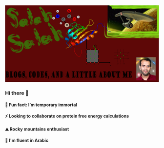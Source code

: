 ![aboutme](readme.jpg)
### Hi there 👋
#### 🌱 Fun fact: I’m temporary immortal 
#### ⚡ Looking to collaborate on protein free energy calculations
#### ⛰  Rocky mountains enthusiast
#### 💬 I'm fluent in Arabic

<!--
**SalahBioPhysics/SalahBioPhysics** is a ✨ _special_ ✨ repository because its `README.md` (this file) appears on your GitHub profile.

Here are some ideas to get you started:

- 🔭 I’m currently working on ...
- 🌱 I’m currently learning ...
- 👯 I’m looking to collaborate on ...
- 🤔 I’m looking for help with ...
- 💬 Ask me about ...
- 📫 How to reach me: ...
- 😄 Pronouns: ...
- ⚡ Fun fact: ...
-->
